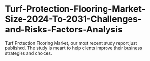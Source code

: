 # Turf-Protection-Flooring-Market-Size-2024-To-2031-Challenges-and-Risks-Factors-Analysis
Turf Protection Flooring Market, our most recent study report just published. The study is meant to help clients improve their business strategies and choices.
